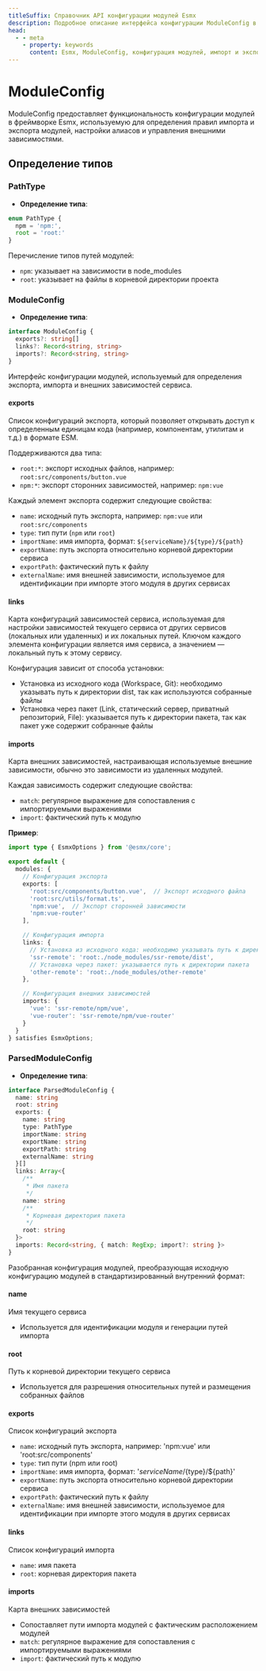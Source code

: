 ```yaml
---
titleSuffix: Справочник API конфигурации модулей Esmx
description: Подробное описание интерфейса конфигурации ModuleConfig в фреймворке Esmx, включая правила импорта и экспорта модулей, настройку алиасов и управление внешними зависимостями, чтобы помочь разработчикам глубже понять модульную систему фреймворка.
head:
  - - meta
    - property: keywords
      content: Esmx, ModuleConfig, конфигурация модулей, импорт и экспорт модулей, внешние зависимости, настройка алиасов, управление зависимостями, фреймворк для веб-приложений
---
```


# ModuleConfig

ModuleConfig предоставляет функциональность конфигурации модулей в фреймворке Esmx, используемую для определения правил импорта и экспорта модулей, настройки алиасов и управления внешними зависимостями.

## Определение типов

### PathType

- **Определение типа**:
```ts
enum PathType {
  npm = 'npm:', 
  root = 'root:'
}
```

Перечисление типов путей модулей:
- `npm`: указывает на зависимости в node_modules
- `root`: указывает на файлы в корневой директории проекта

### ModuleConfig

- **Определение типа**:
```ts
interface ModuleConfig {
  exports?: string[]
  links?: Record<string, string>
  imports?: Record<string, string>
}
```

Интерфейс конфигурации модулей, используемый для определения экспорта, импорта и внешних зависимостей сервиса.

#### exports

Список конфигураций экспорта, который позволяет открывать доступ к определенным единицам кода (например, компонентам, утилитам и т.д.) в формате ESM.

Поддерживаются два типа:
- `root:*`: экспорт исходных файлов, например: `root:src/components/button.vue`
- `npm:*`: экспорт сторонних зависимостей, например: `npm:vue`

Каждый элемент экспорта содержит следующие свойства:
- `name`: исходный путь экспорта, например: `npm:vue` или `root:src/components`
- `type`: тип пути (`npm` или `root`)
- `importName`: имя импорта, формат: `${serviceName}/${type}/${path}`
- `exportName`: путь экспорта относительно корневой директории сервиса
- `exportPath`: фактический путь к файлу
- `externalName`: имя внешней зависимости, используемое для идентификации при импорте этого модуля в других сервисах

#### links

Карта конфигураций зависимостей сервиса, используемая для настройки зависимостей текущего сервиса от других сервисов (локальных или удаленных) и их локальных путей. Ключом каждого элемента конфигурации является имя сервиса, а значением — локальный путь к этому сервису.

Конфигурация зависит от способа установки:
- Установка из исходного кода (Workspace, Git): необходимо указывать путь к директории dist, так как используются собранные файлы
- Установка через пакет (Link, статический сервер, приватный репозиторий, File): указывается путь к директории пакета, так как пакет уже содержит собранные файлы

#### imports

Карта внешних зависимостей, настраивающая используемые внешние зависимости, обычно это зависимости из удаленных модулей.

Каждая зависимость содержит следующие свойства:
- `match`: регулярное выражение для сопоставления с импортируемыми выражениями
- `import`: фактический путь к модулю

**Пример**:
```ts title="entry.node.ts"
import type { EsmxOptions } from '@esmx/core';

export default {
  modules: {
    // Конфигурация экспорта
    exports: [
      'root:src/components/button.vue',  // Экспорт исходного файла
      'root:src/utils/format.ts',
      'npm:vue',  // Экспорт сторонней зависимости
      'npm:vue-router'
    ],

    // Конфигурация импорта
    links: {
      // Установка из исходного кода: необходимо указывать путь к директории dist
      'ssr-remote': 'root:./node_modules/ssr-remote/dist',
      // Установка через пакет: указывается путь к директории пакета
      'other-remote': 'root:./node_modules/other-remote'
    },

    // Конфигурация внешних зависимостей
    imports: {
      'vue': 'ssr-remote/npm/vue',
      'vue-router': 'ssr-remote/npm/vue-router'
    }
  }
} satisfies EsmxOptions;
```

### ParsedModuleConfig

- **Определение типа**:
```ts
interface ParsedModuleConfig {
  name: string
  root: string
  exports: {
    name: string
    type: PathType
    importName: string
    exportName: string
    exportPath: string
    externalName: string
  }[]
  links: Array<{
    /**
     * Имя пакета
     */
    name: string
    /**
     * Корневая директория пакета
     */
    root: string
  }>
  imports: Record<string, { match: RegExp; import?: string }>
}
```

Разобранная конфигурация модулей, преобразующая исходную конфигурацию модулей в стандартизированный внутренний формат:

#### name
Имя текущего сервиса
- Используется для идентификации модуля и генерации путей импорта

#### root
Путь к корневой директории текущего сервиса
- Используется для разрешения относительных путей и размещения собранных файлов

#### exports
Список конфигураций экспорта
- `name`: исходный путь экспорта, например: 'npm:vue' или 'root:src/components'
- `type`: тип пути (npm или root)
- `importName`: имя импорта, формат: '${serviceName}/${type}/${path}'
- `exportName`: путь экспорта относительно корневой директории сервиса
- `exportPath`: фактический путь к файлу
- `externalName`: имя внешней зависимости, используемое для идентификации при импорте этого модуля в других сервисах

#### links
Список конфигураций импорта
- `name`: имя пакета
- `root`: корневая директория пакета

#### imports
Карта внешних зависимостей
- Сопоставляет пути импорта модулей с фактическим расположением модулей
- `match`: регулярное выражение для сопоставления с импортируемыми выражениями
- `import`: фактический путь к модулю